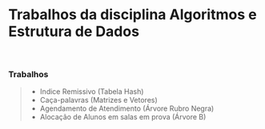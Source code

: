 # Trabalhos da disciplina Algoritmos e Estrutura de Dados #
<br />

### Trabalhos ###
> - Indice Remissivo (Tabela Hash)
> - Caça-palavras (Matrizes e Vetores)
> - Agendamento de Atendimento (Árvore Rubro Negra)
> - Alocação de Alunos em salas em prova (Árvore B)
